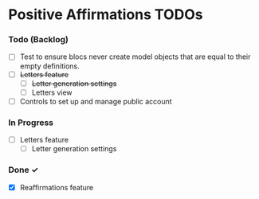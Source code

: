 # Positive Affirmations TODOs

### Todo (Backlog)

- [ ] Test to ensure blocs never create model objects that are equal to their empty definitions.
- [ ] ~~Letters feature~~
    - [ ] ~~Letter generation settings~~
    - [ ] Letters view
- [ ] Controls to set up and manage public account

### In Progress

- [ ] Letters feature
  - [ ] Letter generation settings

### Done ✓

- [x] Reaffirmations feature
